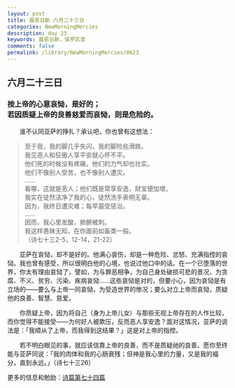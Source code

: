 ```yaml
---
layout: post
title: 晨恩日新 六月二十三日
categories: NewMorningMercies
description: day 23
keywords: 晨恩日新，保罗区普
comments: false
permalink: /library/NewMorningMercies/0623
---
```


## 六月二十三日

### 按上帝的心意哀恸，是好的； <br> 若因质疑上帝的良善慈爱而哀恸，则是危险的。

&emsp;&emsp;谁不认同亚萨的挣扎？承认吧，你也曾有这想法：

> 至于我，我的脚几乎失闪，我的脚险些滑跌。<br>
我见恶人和狂傲人享平安就心怀不平。<br>
他们死的时候没有疼痛。他们的力气却也壮实。<br>
他们不像别人受苦，也不像别人遭灾。<br>
……<br>
看哪，这就是恶人；他们既是常享安逸，财宝便加增。<br>
我实在徒然洁净了我的心，徒然洗手表明无辜。<br>
因为，我终日遭灾难；每早晨受惩治。<br>
……<br>
因而，我心里发酸，肺腑被刺。<br>
我这样愚昧无知，在你面前如畜类一般。<br>
（诗七十三2-5，12-14，21-22）

&emsp;&emsp;亚萨在哀恸，却不是好的。他满心哀伤，却是一种危险、忿怒、充满指控的哀恸。我也曾有感受，所以很明白他的心境，也说过他口中的话。在一个已堕落的世界，你太有理由哀恸了，譬如，为与罪恶相争，为自己身处破损可悲的景况，为贪腐、不义、贫穷、污染、疾病哀恸……这些哀恸是对的，但要小心，因为哀恸是有立场的——要么与上帝一同哀恸，为受造世界的惨况；要么对立上帝而哀恸，质疑他的良善、智慧、慈爱。

&emsp;&emsp;你质疑上帝，因为将自己（身为上帝儿女）与那些无视上帝存在的人作比较，而你觉得不能接受——为何好人被欺压，反而恶人享安逸？面对这情况，亚萨的说法是：「我顺从了上帝，而我得到这结果？」这是对上帝的指控。

&emsp;&emsp;若不明白眼见的事，就应该信靠上帝的良善，而不是质疑祂的良善。愿你至终能与亚萨同说：「我的肉体和我的心肠衰残；但神是我心里的力量，又是我的福分，直到永远。」（诗七十三26）

更多的信息和勉励：[诗篇第七十四篇]()
